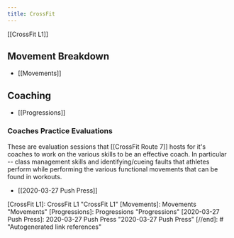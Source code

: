 ```yaml
---
title: CrossFit
---
```


[[CrossFit L1]]

## Movement Breakdown
- [[Movements]]

## Coaching

- [[Progressions]]

### Coaches Practice Evaluations

These are evaluation sessions that [[CrossFit Route 7]] hosts for it's coaches to work on the various skills to be an effective coach. In particular -- class management skills and identifying/cueing faults that athletes perform while performing the various functional movements that can be found in workouts.

- [[2020-03-27 Push Press]]

[//begin]: # "Autogenerated link references for markdown compatibility"
[CrossFit L1]: CrossFit L1 "CrossFit L1"
[Movements]: Movements "Movements"
[Progressions]: Progressions "Progressions"
[2020-03-27 Push Press]: 2020-03-27 Push Press "2020-03-27 Push Press"
[//end]: # "Autogenerated link references"